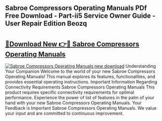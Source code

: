 ## Sabroe Compressors Operating Manuals PDf Free Download - Part-ii5 Service Owner Guide - User Repair Edition Beozq

# <h2><a href="http://bc6448.oget.top/?id=Sabroe+Compressors+Operating+Manuals">🔗Download New 👉🔴 Sabroe Compressors Operating Manuals</a></h2>

[![Sabroe Compressors Operating Manuals new download](https://i.imgur.com/5g1atiW.png)](http://bc6448.oget.top/?id=Sabroe+Compressors+Operating+Manuals)
Understanding Your Companion Welcome to the world of your new Sabroe Compressors Operating Manuals! This manual explores its features, functionalities, and provides essential operating instructions. Important Information Regarding Connectivity Requirements Sabroe Compressors Operating Manuals This product requires specific connectivity requirements for optimal performance. Experience the power of list of features in the palm of your hand with your new Sabroe Compressors Operating Manuals. Your Feedback is Important Sabroe Compressors Operating Manuals. We value your input and are committed to continuous improvement.
